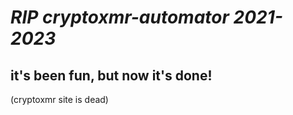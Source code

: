 # ***RIP cryptoxmr-automator 2021-2023***
## it's been fun, but now it's done!
(cryptoxmr site is dead)
